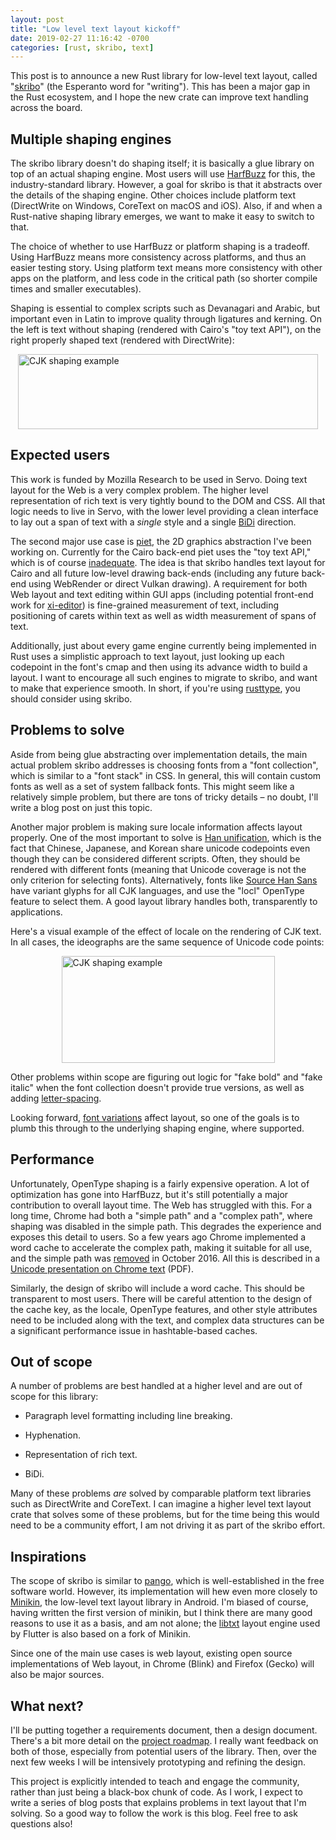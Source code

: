 ```yaml
---
layout: post
title: "Low level text layout kickoff"
date: 2019-02-27 11:16:42 -0700
categories: [rust, skribo, text]
---
```


This post is to announce a new Rust library for low-level text layout, called "[skribo]" (the Esperanto word for "writing"). This has been a major gap in the Rust ecosystem, and I hope the new crate can improve text handling across the board.

## Multiple shaping engines

The skribo library doesn't do shaping itself; it is basically a glue library on top of an actual shaping engine. Most users will use [HarfBuzz] for this, the industry-standard library. However, a goal for skribo is that it abstracts over the details of the shaping engine. Other choices include platform text (DirectWrite on Windows, CoreText on macOS and iOS). Also, if and when a Rust-native shaping library emerges, we want to make it easy to switch to that.

The choice of whether to use HarfBuzz or platform shaping is a tradeoff. Using HarfBuzz means more consistency across platforms, and thus an easier testing story. Using platform text means more consistency with other apps on the platform, and less code in the critical path (so shorter compile times and smaller executables).

Shaping is essential to complex scripts such as Devanagari and Arabic, but important even in Latin to improve quality through ligatures and kerning. On the left is text without shaping (rendered with Cairo's "toy text API"), on the right properly shaped text (rendered with DirectWrite):

<img src="https://raphlinus.github.io/assets/shaping_comparison.png" width="480" height="120" alt="CJK shaping example" style="margin-left: auto; margin-right: auto; display: block">

## Expected users

This work is funded by Mozilla Research to be used in Servo. Doing text layout for the Web is a very complex problem. The higher level representation of rich text is very tightly bound to the DOM and CSS. All that logic needs to live in Servo, with the lower level providing a clean interface to lay out a span of text with a _single_ style and a single [BiDi] direction.

The second major use case is [piet], the 2D graphics abstraction I've been working on. Currently for the Cairo back-end piet uses the "toy text API," which is of course [inadequate][piet#10]. The idea is that skribo handles text layout for Cairo and all future low-level drawing back-ends (including any future back-end using WebRender or direct Vulkan drawing). A requirement for both Web layout and text editing within GUI apps (including potential front-end work for [xi-editor]) is fine-grained measurement of text, including positioning of carets within text as well as width measurement of spans of text.

Additionally, just about every game engine currently being implemented in Rust uses a simplistic approach to text layout, just looking up each codepoint in the font's cmap and then using its advance width to build a layout. I want to encourage all such engines to migrate to skribo, and want to make that experience smooth. In short, if you're using [rusttype], you should consider using skribo.

## Problems to solve

Aside from being glue abstracting over implementation details, the main actual problem skribo addresses is choosing fonts from a "font collection", which is similar to a "font stack" in CSS. In general, this will contain custom fonts as well as a set of system fallback fonts. This might seem like a relatively simple problem, but there are tons of tricky details – no doubt, I'll write a blog post on just this topic.

Another major problem is making sure locale information affects layout properly. One of the most important to solve is [Han unification], which is the fact that Chinese, Japanese, and Korean share unicode codepoints even though they can be considered different scripts. Often, they should be rendered with different fonts (meaning that Unicode coverage is not the only criterion for selecting fonts). Alternatively, fonts like [Source Han Sans] have variant glyphs for all CJK languages, and use the "locl" OpenType feature to select them. A good layout library handles both, transparently to applications.

Here's a visual example of the effect of locale on the rendering of CJK text. In all cases, the ideographs are the same sequence of Unicode code points:

<img src="https://raphlinus.github.io/assets/shaping_cjk_locale.png" width="341" height="171" alt="CJK shaping example" style="margin-left: auto; margin-right: auto; display: block">

Other problems within scope are figuring out logic for "fake bold" and "fake italic" when the font collection doesn't provide true versions, as well as adding [letter-spacing].

Looking forward, [font variations] affect layout, so one of the goals is to plumb this through to the underlying shaping engine, where supported.

## Performance

Unfortunately, OpenType shaping is a fairly expensive operation. A lot of optimization has gone into HarfBuzz, but it's still potentially a major contribution to overall layout time. The Web has struggled with this. For a long time, Chrome had both a "simple path" and a "complex path", where shaping was disabled in the simple path. This degrades the experience and exposes this detail to users. So a few years ago Chrome implemented a word cache to accelerate the complex path, making it suitable for all use, and the simple path was [removed][eliminating simple text] in October 2016. All this is described in a [Unicode presentation on Chrome text] (PDF).

Similarly, the design of skribo will include a word cache. This should be transparent to most users. There will be careful attention to the design of the cache key, as the locale, OpenType features, and other style attributes need to be included along with the text, and complex data structures can be a significant performance issue in hashtable-based caches.

## Out of scope

A number of problems are best handled at a higher level and are out of scope for this library:

-   Paragraph level formatting including line breaking.

-   Hyphenation.

-   Representation of rich text.

-   BiDi.

Many of these problems _are_ solved by comparable platform text libraries such as DirectWrite and CoreText. I can imagine a higher level text layout crate that solves some of these problems, but for the time being this would need to be a community effort, I am not driving it as part of the skribo effort.

## Inspirations

The scope of skribo is similar to [pango], which is well-established in the free software world. However, its implementation will hew even more closely to [Minikin], the low-level text layout library in Android. I'm biased of course, having written the first version of minikin, but I think there are many good reasons to use it as a basis, and am not alone; the [libtxt] layout engine used by Flutter is also based on a fork of Minikin.

Since one of the main use cases is web layout, existing open source implementations of Web layout, in Chrome (Blink) and Firefox (Gecko) will also be major sources.

## What next?

I'll be putting together a requirements document, then a design document. There's a bit more detail on the [project roadmap]. I really want feedback on both of those, especially from potential users of the library. Then, over the next few weeks I will be intensively prototyping and refining the design.

This project is explicitly intended to teach and engage the community, rather than just being a black-box chunk of code. As I work, I expect to write a series of blog posts that explains problems in text layout that I'm solving. So a good way to follow the work is this blog. Feel free to ask questions also!

[piet]: https://github.com/linebender/piet
[project roadmap]: https://drive.google.com/open?id=1aw41q_izail-p99mN8dHrJeh9tMQ-Pldi54W6m7MHU8
[harfbuzz]: https://www.freedesktop.org/wiki/Software/HarfBuzz/
[pango]: https://www.pango.org/
[directwrite]: https://docs.microsoft.com/en-us/windows/desktop/directwrite/direct-write-portal
[coretext]: https://developer.apple.com/documentation/coretext
[minikin]: https://android.googlesource.com/platform/frameworks/minikin/
[libtxt]: https://github.com/flutter/flutter/issues/11092
[bidi]: https://en.wikipedia.org/wiki/Bi-directional_text
[piet#10]: https://github.com/linebender/piet/issues/10
[rusttype]: https://github.com/redox-os/rusttype
[source han sans]: https://blogs.adobe.com/CCJKType/2018/11/shsans-v2-technical-tidbits.html
[letter-spacing]: https://developer.mozilla.org/en-US/docs/Web/CSS/letter-spacing
[font variations]: https://docs.microsoft.com/en-us/typography/opentype/spec/otvaroverview
[unicode presentation on chrome text]: http://www.unicodeconference.org/presentations/S5T2-R%C3%B6ttsches-Esfahbod.pdf
[skribo]: https://github.com/linebender/skribo
[eliminating simple text]: https://www.chromium.org/teams/layout-team/eliminating-simple-text
[han unification]: https://en.wikipedia.org/wiki/Han_unification
[xi-editor]: https://xi-editor.io/
